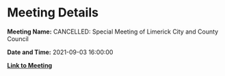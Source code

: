 # Meeting Details

**Meeting Name:** CANCELLED: Special Meeting of Limerick City and County Council

**Date and Time:** 2021-09-03 16:00:00

**[Link to Meeting](https://www.limerick.ie/council/whats-on/special-meeting-limerick-city-and-county-council-44)**
